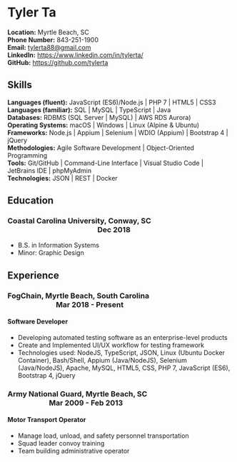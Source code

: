 # Tyler Ta

**Location:** Myrtle Beach, SC  
**Phone Number:** 843-251-1900  
**Email:** tylerta88@gmail.com   
**LinkedIn:** <https://www.linkedin.com/in/tylerta/>    
**GitHub:** <https://github.com/tylerta>    

## Skills
**Languages (fluent):** JavaScript (ES6)/Node.js | PHP 7 | HTML5 | CSS3 <br />
**Languages (familiar):** SQL | MySQL | TypeScript | Java <br />
**Databases:** RDBMS (SQL Server | MySQL) | AWS RDS Aurora) <br />
**Operating Systems:** macOS | Windows | Linux (Alpine & Ubuntu) <br />
**Frameworks:** Node.js | Appium | Selenium | WDIO (Appium) | Bootstrap 4 | jQuery <br />
**Methodologies:** Agile Software Development | Object-Oriented Programming <br />
**Tools:** Git/GitHub | Command-Line Interface | Visual Studio Code | JetBrains IDE | phpMyAdmin <br />
**Technologies:** JSON | REST | Docker <br />

## Education
### Coastal Carolina University, Conway, SC &nbsp; &nbsp; &nbsp; &nbsp; &nbsp; &nbsp; &nbsp; &nbsp;&nbsp; &nbsp; &nbsp; &nbsp; &nbsp; &nbsp; &nbsp; &nbsp; &nbsp; &nbsp; &nbsp; &nbsp; &nbsp; &nbsp; &nbsp; &nbsp; &nbsp; &nbsp; &nbsp; &nbsp; &nbsp; &nbsp; &nbsp; &nbsp; &nbsp; &nbsp; &nbsp; &nbsp; &nbsp; &nbsp; &nbsp; &nbsp; &nbsp; &nbsp; &nbsp; &nbsp; &nbsp; &nbsp; &nbsp; &nbsp; &nbsp; Dec 2018
* B.S. in Information Systems 
* Minor: Graphic Design

## Experience
### FogChain, Myrtle Beach, South Carolina &nbsp; &nbsp; &nbsp; &nbsp; &nbsp; &nbsp; &nbsp; &nbsp; &nbsp; &nbsp; &nbsp; &nbsp; &nbsp; &nbsp; &nbsp; &nbsp; &nbsp; &nbsp; &nbsp; &nbsp; &nbsp; &nbsp; &nbsp; &nbsp; &nbsp; &nbsp; &nbsp; &nbsp; &nbsp; &nbsp; &nbsp; &nbsp; &nbsp; &nbsp; &nbsp; &nbsp; &nbsp; &nbsp; Mar 2018 - Present
#### Software Developer
* Developing automated testing software as an enterprise-level products
* Create and Implemented UI/UX workflow for testing framework
* Technologies used: NodeJS, TypeScript, JSON, Linux (Ubuntu Docker Container), Bash/Shell, Appium (Java/NodeJS), Selenium (Java/NodeJS), Apache, MySQL, HTML5, CSS, PHP 7, JavaScript (ES6), Bootstrap 4, jQuery

### Army National Guard, Myrtle Beach, SC &nbsp; &nbsp; &nbsp; &nbsp; &nbsp; &nbsp; &nbsp; &nbsp; &nbsp; &nbsp; &nbsp; &nbsp; &nbsp; &nbsp; &nbsp; &nbsp; &nbsp; &nbsp; &nbsp; &nbsp; &nbsp; &nbsp; &nbsp; &nbsp; &nbsp; &nbsp; &nbsp; &nbsp; &nbsp; &nbsp; &nbsp; &nbsp; &nbsp; &nbsp; &nbsp; &nbsp; Mar 2009 - Feb 2013
#### Motor Transport Operator
* Manage load, unload, and safety personnel transportation
* Squad leader convoy training
* Team building administrative operator
